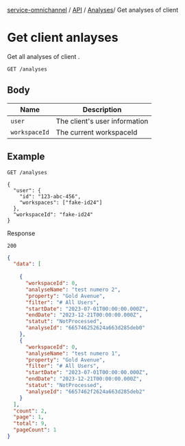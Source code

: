 [service-omnichannel](../../../../README.md) / [API](../README.md) / [Analyses](./README.md)/ Get analyses of  client

# Get client anlayses

Get all analyses of client .

```text
GET /analyses
```

## Body

| Name           | Description                                         |
|----------------|-----------------------------------------------------|
| `user`         | The client's user information                       |
| `workspaceId`  | The current workspaceId                             |

## Example

```text
GET /analyses

{
  "user": {
    "id": "123-abc-456",
    "workspaces": ["fake-id24"]
  },
  "workspaceId": "fake-id24"
}
```

Response

```text
200
```

```json
{
  "data": [
    
    {
      "workspaceId": 0,
      "analyseName": "test numero 2",
      "property": "Gold Avenue",
      "filter": "# All Users",
      "startDate": "2023-07-01T00:00:00.000Z",
      "endDate": "2023-12-21T00:00:00.000Z",
      "statut": "NotProcessed",
      "analyseId": "665746252624a663d285deb0"
    },
    {
      "workspaceId": 0,
      "analyseName": "test numero 1",
      "property": "Gold Avenue",
      "filter": "# All Users",
      "startDate": "2023-07-01T00:00:00.000Z",
      "endDate": "2023-12-21T00:00:00.000Z",
      "statut": "NotProcessed",
      "analyseId": "6657462f2624a663d285deb2"
    }
  ],
  "count": 2,
  "page": 1,
  "total": 9,
  "pageCount": 1
}
```
